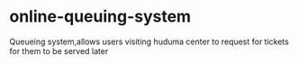 # online-queuing-system
Queueing system,allows users visiting huduma center to request for tickets for them to be served later
